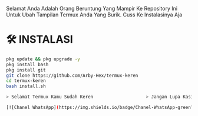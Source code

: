 Selamat Anda Adalah Orang Beruntung Yang Mampir Ke Repository Ini Untuk Ubah Tampilan Termux Anda Yang Burik. Cuss Ke Instalasinya Aja

# 🛠️ INSTALASI
```bash
pkg update && pkg upgrade -y
pkg install bash
pkg install git
git clone https://github.com/Arby-Hex/termux-keren
cd termux-keren
bash install.sh

> Selamat Termux Kamu Sudah Keren                    > Jangan Lupa Kasih Star Ya

[![Chanel WhatsApp](https://img.shields.io/badge/Chanel-WhatsApp-green?logo=whatsapp)](https://whatsapp.com/channel/0029Vb6VXlNK5cDJkIjUxi17) [![TikTok](https://img.shields.io/badge/TikTok-Profile-black?logo=tiktok)](https://www.tiktok.com/@viper_exe9)[![GitHub](https://img.shields.io/badge/GitHub-Profile-black?logo=github)](https://github.com/usernamekamu)

